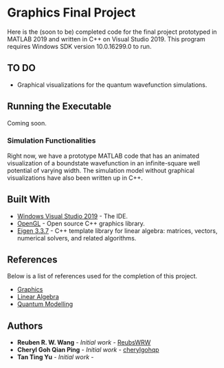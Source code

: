 # Graphics Final Project

Here is the (soon to be) completed code for the final project prototyped in MATLAB 2019 and written in C++ on Visual Studio 2019. 
This program requires Windows SDK version 10.0.16299.0 to run. 

## TO DO

* Graphical visualizations for the quantum wavefunction simulations.

## Running the Executable

Coming soon.

### Simulation Functionalities

Right now, we have a prototype MATLAB code that has an animated visualization of a boundstate wavefunction in an infinite-square well
potential of varying width. The simulation model without graphical visualizations have also been written up in C++. 

## Built With

* [Windows Visual Studio 2019](https://visualstudio.microsoft.com/) - The IDE.
* [OpenGL](https://www.opengl.org/) - Open source C++ graphics library.
* [Eigen 3.3.7](http://eigen.tuxfamily.org/index.php?title=Main_Page) - C++ template library for linear algebra: matrices, vectors, numerical solvers, and related algorithms.

## References

Below is a list of references used for the completion of this project. 

* [Graphics](http://www.songho.ca/opengl/gl_displaylist.html)
* [Linear Algebra](http://eigen.tuxfamily.org/index.php?title=Main_Page#Documentation)
* [Quantum Modelling](http://lief.if.ufrgs.br/~ambusher/griffiths/sol5-Quantum_Mechanics_-_Griffiths_.pdf)


## Authors

* **Reuben R. W. Wang** - *Initial work* - [ReubsWRW](https://github.com/ReubsWRW)
* **Cheryl Goh Qian Ping** - *Initial work* - [cherylgohqp](https://github.com/cherylgohqp)
* **Tan Ting Yu** - *Initial work* - 


